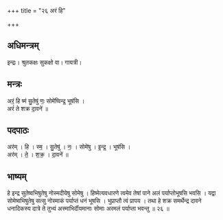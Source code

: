 +++
title = "२६ अरं हि"

+++
## अधिमन्त्रम्
इन्द्रः। श्रुतकक्षः सुकक्षो वा। गायत्री।

## मन्त्रः
अरं॒ हि ष्म॑ सु॒तेषु॑ णः॒ सोमे॑ष्विन्द्र॒ भूष॑सि ।  
अरं॑ ते शक्र दा॒वने॑ ॥

## पदपाठः
अर॑म् । हि । स्म॒ । सु॒तेषु॑ । नः॒ । सोमे॑षु । इ॒न्द्र॒ । भूष॑सि ।  
अर॑म् । ते॒ । श॒क्र॒ । दा॒वने॑ ॥

## भाष्यम्
हे इन्द्र सुतेष्वभिषुतेषु नोस्मदीयेषु सोमेषु । हिष्मेत्यवधारणे त्वमेव तेषां पाने अलं पर्याप्तोभूषसि भवसि । यद्वा सोमेष्वभिषुतेषु सत्सु नोस्माकं पर्याप्तं धनं भूषसि । भुप्राप्तौ त्वं प्रापय । तथा हे शक्र समर्थेन्द्र दावने धनादिकस्य दात्रे ते तुभ्यं अस्माभिर्दीयमानाः सोमाः अरमलं पर्याप्ता भवन्तु ॥ २६ ॥